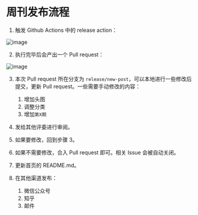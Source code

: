 # 周刊发布流程

1. 触发 Github Actions 中的 release action：

![image](https://user-images.githubusercontent.com/9262426/157417402-55796bb6-77c4-484b-8b96-a3c3ac67e137.png)

2. 执行完毕后会产出一个 Pull request：

![image](https://user-images.githubusercontent.com/9262426/157417941-903b7cb5-62a8-48f7-a6d0-826fcd1debb4.png)

3. 本次 Pull request 所在分支为 `release/new-post`，可以本地进行一些修改后提交，更新 Pull request。一些需要手动修改的内容：

    1. 增加头图
    2. 调整分类
    3. 增加`第X期`

4. 发给其他评委进行审阅。
5. 如果要修改，回到步骤 3。
6. 如果不需要修改，合入 Pull request 即可。相关 Issue 会被自动关闭。
7. 更新首页的 README.md。
9. 在其他渠道发布：

    1. 微信公众号
    2. 知乎
    3. 邮件
